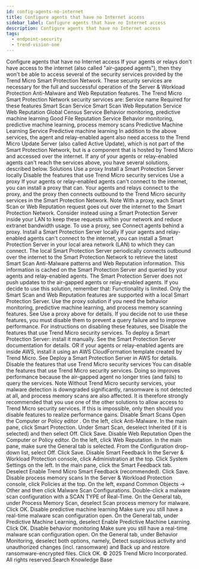 ```yaml
---
id: config-agents-no-internet
title: Configure agents that have no Internet access
sidebar_label: Configure agents that have no Internet access
description: Configure agents that have no Internet access
tags:
  - endpoint-security
  - trend-vision-one
---
```


 Configure agents that have no Internet access If your agents or relays don't have access to the internet (also called "air-gapped agents"), then they won't be able to access several of the security services provided by the Trend Micro Smart Protection Network. These security services are necessary for the full and successful operation of the Server & Workload Protection Anti-Malware and Web Reputation features. The Trend Micro Smart Protection Network security services are: Service name Required for these features Smart Scan Service Smart Scan Web Reputation Service Web Reputation Global Census Service Behavior monitoring, predictive machine learning Good File Reputation Service Behavior monitoring, predictive machine learning, process memory scans Predictive Machine Learning Service Predictive machine learning In addition to the above services, the agent and relay-enabled agent also need access to the Trend Micro Update Server (also called Active Update), which is not part of the Smart Protection Network, but is a component that is hosted by Trend Micro and accessed over the internet. If any of your agents or relay-enabled agents can't reach the services above, you have several solutions, described below. Solutions Use a proxy Install a Smart Protection Server locally Disable the features that use Trend Micro security services Use a proxy If your agents or relay-enabled agents can't connect to the internet, you can install a proxy that can. Your agents and relays connect to the proxy, and the proxy then connects outbound to the Trend Micro security services in the Smart Protection Network. Note With a proxy, each Smart Scan or Web Reputation request goes out over the internet to the Smart Protection Network. Consider instead using a Smart Protection Server inside your LAN to keep these requests within your network and reduce extranet bandwidth usage. To use a proxy, see Connect agents behind a proxy. Install a Smart Protection Server locally If your agents and relay-enabled agents can't connect to the internet, you can install a Smart Protection Server in your local area network (LAN) to which they can connect. The local Smart Protection Server periodically connects outbound over the internet to the Smart Protection Network to retrieve the latest Smart Scan Anti-Malware patterns and Web Reputation information. This information is cached on the Smart Protection Server and queried by your agents and relay-enabled agents. The Smart Protection Server does not push updates to the air-gapped agents or relay-enabled agents. If you decide to use this solution, remember that: Functionality is limited. Only the Smart Scan and Web Reputation features are supported with a local Smart Protection Server. Use the proxy solution if you need the behavior monitoring, predictive machine learning, and process memory scanning features. See Use a proxy above for details. If you decide not to use these features, you must disable them to prevent a query failure and to improve performance. For instructions on disabling these features, see Disable the features that use Trend Micro security services. To deploy a Smart Protection Server: install it manually. See the Smart Protection Server documentation for details. OR if your agents or relay-enabled agents are inside AWS, install it using an AWS CloudFormation template created by Trend Micro. See Deploy a Smart Protection Server in AWS for details. Disable the features that use Trend Micro security services You can disable the features that use Trend Micro security services. Doing so improves performance because the air-gapped agent no longer tries (and fails) to query the services. Note Without Trend Micro security services, your malware detection is downgraded significantly, ransomware is not detected at all, and process memory scans are also affected. It is therefore strongly recommended that you use one of the other solutions to allow access to Trend Micro security services. If this is impossible, only then should you disable features to realize performance gains. Disable Smart Scans Open the Computer or Policy editor . On the left, click Anti-Malware. In the main pane, click Smart Protection. Under Smart Scan, deselect Inherited (if it is selected) and then select Off. Click Save. Disable Web Reputation Open the Computer or Policy editor. On the left, click Web Reputation. In the main pane, make sure the General tab is selected. From the Configuration drop-down list, select Off. Click Save. Disable Smart Feedback In the Server & Workload Protection console, click Administration at the top. Click System Settings on the left. In the main pane, click the Smart Feedback tab. Deselect Enable Trend Micro Smart Feedback (recommended). Click Save. Disable process memory scans In the Server & Workload Protection console, click Policies at the top. On the left, expand Common Objects → Other and then click Malware Scan Configurations. Double-click a malware scan configuration with a SCAN TYPE of Real-Time. On the General tab, under Process Memory Scan, deselect Scan process memory for malware. Click OK. Disable predictive machine learning Make sure you still have a real-time malware scan configuration open. On the General tab, under Predictive Machine Learning, deselect Enable Predictive Machine Learning. Click OK. Disable behavior monitoring Make sure you still have a real-time malware scan configuration open. On the General tab, under Behavior Monitoring, deselect both options, namely, Detect suspicious activity and unauthorized changes (incl. ransomware) and Back up and restore ransomware-encrypted files. Click OK. © 2025 Trend Micro Incorporated. All rights reserved.Search Knowledge Base